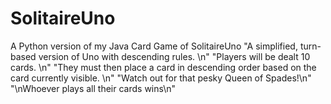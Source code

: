 # SolitaireUno

A Python version of my Java Card Game of SolitaireUno
"A simplified, turn-based version of Uno with descending rules. \n"
              "Players will be dealt 10 cards. \n"
              "They must then place a card in descending order based on the card currently visible. \n"
              "Watch out for that pesky Queen of Spades!\n"
              "\nWhoever plays all their cards wins\n"
